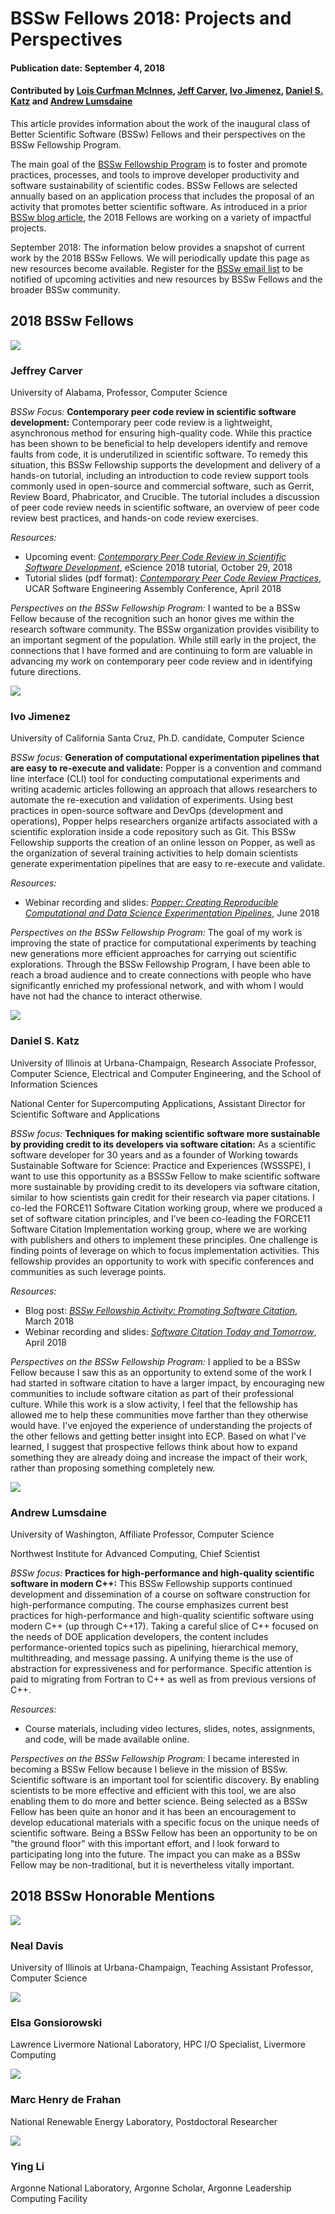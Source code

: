 # BSSw Fellows 2018: Projects and Perspectives

#### Publication date: September 4, 2018

#### Contributed by [Lois Curfman McInnes](https://github.com/curfman "Lois Curfman McInnes GitHub Profile"), [Jeff Carver](https://github.com/JeffCarver "Jeff Carver GitHub Profile"), [Ivo Jimenez](https://github.com/ivotron "Ivo Jimenez GitHub Profile"), [Daniel S. Katz](https://github.com/danielskatz "Daniel S. Katz GitHub Profile") and [Andrew Lumsdaine](https://github.com/lums658 "Andrew Lumsdaine GitHub Profile")

This article provides information about the work of the inaugural class of Better Scientific Software (BSSw) Fellows and their perspectives on the BSSw Fellowship Program.  

The main goal of the [BSSw Fellowship Program](https://bssw.io/fellowship) is to foster and promote practices, processes, and tools to improve developer productivity and software sustainability of scientific codes. BSSw Fellows are selected annually based on an application process that includes the proposal of an activity that promotes better scientific software. As introduced in a prior [BSSw blog article](https://bssw.io/blog_posts/introducing-the-2018-bssw-fellows), the 2018 Fellows are working on a variety of impactful projects. 

September 2018: The information below provides a snapshot of current work by the 2018 BSSw Fellows.  We will periodically update this page as new resources become available.  Register for the [BSSw email list](https://bssw.io/pages/receive-our-email-digest) to be notified of upcoming activities and new resources by BSSw Fellows and the broader BSSw community.

<!--- --------------- --->
## 2018 BSSw Fellows

<img src='https://github.com/betterscientificsoftware/images/raw/master/Fell_carver.jpg' class='logo' />

### Jeffrey Carver
University of Alabama, Professor, Computer Science

*BSSw Focus:* **Contemporary peer code review in scientific software development:**  Contemporary peer code review is a lightweight, asynchronous method for ensuring high-quality code. While this practice has been shown to be beneficial to help developers identify and remove faults from code, it is underutilized in scientific software. To remedy this situation, this BSSw Fellowship supports the development and delivery of a hands-on tutorial, including an introduction to code review support tools commonly used in open-source and commercial software, such as Gerrit, Review Board, Phabricator, and Crucible.  The tutorial includes a discussion of peer code review needs in scientific software, an overview of peer code review best practices, and hands-on code review exercises.

*Resources:*
* Upcoming event: [*Contemporary Peer Code Review in Scientific Software Development*](https://bssw.io/events/contemporary-peer-code-review-in-scientific-software-development-escience-2018-tutorial), eScience 2018 tutorial, October 29, 2018
* Tutorial slides (pdf format): [*Contemporary Peer Code Review Practices*](https://se4science.org/tutorials/Peer-Code-Review.pdf), UCAR Software Engineering Assembly Conference, April 2018

*Perspectives on the BSSw Fellowship Program:* I wanted to be a BSSw Fellow because of the recognition such an honor gives me within the research software community. The BSSw organization provides visibility to an important segment of the population. While still early in the project, the connections that I have formed and are continuing to form are valuable in advancing my work on contemporary peer code review and in identifying future directions.

<!--- --------------- --->

<img src='https://github.com/betterscientificsoftware/images/raw/master/Fell_jiminez.jpg' class='logo' />

### Ivo Jimenez
University of California Santa Cruz, Ph.D. candidate, Computer Science

*BSSw focus:* **Generation of computational experimentation pipelines that are easy to re-execute and validate:** Popper is a convention and command line interface (CLI) tool for conducting computational experiments and writing academic articles following an approach that allows researchers to automate the re-execution and validation of experiments.  Using best practices in open-source software and DevOps (development and operations), Popper helps researchers organize artifacts associated with a scientific exploration inside a code repository such as Git. This BSSw Fellowship supports the creation of an online lesson on Popper, as well as the organization of several training activities to help domain scientists generate experimentation pipelines that are easy to re-execute and validate.

*Resources:*
* Webinar recording and slides: [*Popper: Creating Reproducible Computational and Data Science Experimentation Pipelines*](https://ideas-productivity.org/events/hpc-best-practices-webinars/#webinar019), June 2018

*Perspectives on the BSSw Fellowship Program:* The goal of my work is improving the state of practice for computational experiments by teaching new generations more efficient approaches for carrying out scientific explorations.  Through the BSSw Fellowship Program, I have been able to reach a broad audience and to create connections with people who have significantly enriched my professional network, and with whom I would have not had the chance to interact otherwise.  

<!--- --------------- --->
<img src='https://github.com/betterscientificsoftware/images/raw/master/Fell_katz.jpg' class='logo' />

### Daniel S. Katz</b>     
University of Illinois at Urbana-Champaign, Research Associate Professor, Computer Science, Electrical and Computer Engineering, and the School of Information Sciences

National Center for Supercomputing Applications, Assistant Director for Scientific Software and Applications

*BSSw focus:* **Techniques for making scientific software more sustainable by providing credit to its developers via software citation:** As a scientific software developer for 30 years and as a founder of Working towards Sustainable Software for Science: Practice and Experiences (WSSSPE), I want to use this opportunity as a BSSSw Fellow to make scientific software more sustainable by providing credit to its developers via software citation, similar to how scientists gain credit for their research via paper citations. I co-led the FORCE11 Software Citation working group, where we produced a set of software citation principles, and I’ve been co-leading the FORCE11 Software Citation Implementation working group, where we are working with publishers and others to implement these principles. One challenge is finding points of leverage on which to focus implementation activities. This fellowship provides an opportunity to work with specific conferences and communities as such leverage points. 

*Resources:*
* Blog post: [*BSSw Fellowship Activity: Promoting Software Citation*](https://bssw.io/blog_posts/bssw-fellowship-activity-promoting-software-citation), March 2018
* Webinar recording and slides: [*Software Citation Today and Tomorrow*](https://ideas-productivity.org/events/hpc-best-practices-webinars/#webinar017), April 2018

*Perspectives on the BSSw Fellowship Program:* I applied to be a BSSw Fellow because I saw this as an opportunity to extend some of the work I had started in software citation to have a larger impact, by encouraging new communities to include software citation as part of their professional culture. While this work is a slow activity, I feel that the fellowship has allowed me to help these communities move farther than they otherwise would have. I've enjoyed the experience of understanding the projects of the other fellows and getting better insight into ECP. Based on what I've learned, I suggest that prospective fellows think about how to expand something they are already doing and increase the impact of their work, rather than proposing something completely new.

<!--- --------------- --->
<img src='https://github.com/betterscientificsoftware/images/raw/master/Fell_lumsdaine.jpg' class='logo' />

### Andrew Lumsdaine
University of Washington, Affiliate Professor, Computer Science

Northwest Institute for Advanced Computing, Chief Scientist

*BSSw focus:* **Practices for high-performance and high-quality scientific software in modern C++:** This BSSw Fellowship supports continued development and dissemination of a course on software construction for high-performance computing.  The course emphasizes current best practices for high-performance and high-quality scientific software using modern C++ (up through C++17).  Taking a careful slice of C++ focused on the needs of DOE application developers, the content includes performance-oriented topics such as pipelining, hierarchical memory, multithreading, and message passing.  A unifying theme is the use of abstraction for expressiveness and for performance.  Specific attention is paid to migrating from Fortran to C++ as well as from previous versions of C++.  

*Resources:* 
* Course materials, including video lectures, slides, notes, assignments, and code, will be made available online.

*Perspectives on the BSSw Fellowship Program:*  I became interested in becoming a BSSw Fellow because I believe in the mission of BSSw.  Scientific software is an important tool for scientific discovery.  By enabling scientists to be more effective and efficient with this tool, we are also enabling them to do more and better science.  Being selected as a BSSw Fellow has been quite an honor and it has been an encouragement to develop educational materials with a specific focus on the unique needs of scientific software.  Being a BSSw Fellow has been an opportunity to be on "the ground floor" with this important effort, and I look forward to participating long into the future.  The impact you can make as a BSSw Fellow may be non-traditional, but it is nevertheless vitally important.

<!--- --------------- --->
## 2018 BSSw Honorable Mentions

<img src='https://github.com/betterscientificsoftware/images/raw/master/HM_davis.jpg' class='logo' />

### Neal Davis 
University of Illinois at Urbana-Champaign, Teaching Assistant Professor, Computer Science

<img src='https://github.com/betterscientificsoftware/images/raw/master/HM_gonsiorowski.jpg' class='logo' />

### Elsa Gonsiorowski
Lawrence Livermore National Laboratory, HPC I/O Specialist, Livermore Computing


<img src='https://github.com/betterscientificsoftware/images/raw/master/HM_henrydefrahan.jpg' class='logo' />

### Marc Henry de Frahan
National Renewable Energy Laboratory, Postdoctoral Researcher

<img src='https://github.com/betterscientificsoftware/images/raw/master/HM_li.jpg' class='logo' />

### Ying Li
Argonne National Laboratory, Argonne Scholar, Argonne Leadership Computing Facility


<!---
Publish: yes
Pinned: no
RSS Update: 2018-09-04
Topics: projects and organizations
--->
